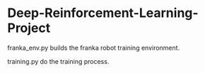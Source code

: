 # Deep-Reinforcement-Learning-Project
franka_env.py builds the franka robot training environment.

training.py do the training process.
